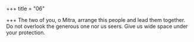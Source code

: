 +++
title = "06"

+++
The two of you, o Mitra, arrange this people and lead them together. Do not overlook the generous one nor us seers. Give us wide space under  your protection.  